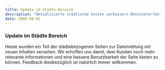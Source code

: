 ```yaml
---
title: Update im Städte Bereich
description: "Aktualisierte städtische Seiten verbessern Benutzererfahrung und bieten relevante Informationen. Feedback willkommen."
date: 2008-08-02
---
```


### Update im Städte Bereich

Heute wurden ein Teil der städtebezogenen Seiten zur Datenrettung mit neuen Inhalten versehen. Wir erhoffen uns damit, dem Kunden noch mehr relevante Informationen und eine bessere Benutzbarkeit der Seite bieten zu können. Feedback diesbezüglich ist natürlich immer willkommen.
